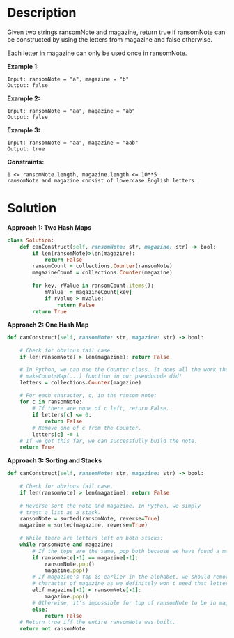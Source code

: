 # Description
Given two strings ransomNote and magazine, return true if ransomNote can be constructed by using the letters from magazine and false otherwise.

Each letter in magazine can only be used once in ransomNote.

**Example 1:**
```
Input: ransomNote = "a", magazine = "b"
Output: false
```
**Example 2:**
```
Input: ransomNote = "aa", magazine = "ab"
Output: false
```
**Example 3:**
```
Input: ransomNote = "aa", magazine = "aab"
Output: true
```
**Constraints:**
```
1 <= ransomNote.length, magazine.length <= 10**5
ransomNote and magazine consist of lowercase English letters.
```
# Solution
**Approach 1: Two Hash Maps**
```ruby
class Solution:
    def canConstruct(self, ransomNote: str, magazine: str) -> bool:
        if len(ransomNote)>len(magazine):
            return False
        ransomCount = collections.Counter(ransomNote)
        magazineCount = collections.Counter(magazine)
        
        for key, rValue in ransomCount.items():
            mValue  = magazineCount[key]
            if rValue > mValue:
                return False
        return True
```
**Approach 2: One Hash Map**
```ruby
def canConstruct(self, ransomNote: str, magazine: str) -> bool:
    
    # Check for obvious fail case.
    if len(ransomNote) > len(magazine): return False

    # In Python, we can use the Counter class. It does all the work that the
    # makeCountsMap(...) function in our pseudocode did!
    letters = collections.Counter(magazine)
    
    # For each character, c, in the ransom note:
    for c in ransomNote:
        # If there are none of c left, return False.
        if letters[c] <= 0:
            return False
        # Remove one of c from the Counter.
        letters[c] -= 1
    # If we got this far, we can successfully build the note.
    return True
```
**Approach 3: Sorting and Stacks**
```ruby
def canConstruct(self, ransomNote: str, magazine: str) -> bool:
    
    # Check for obvious fail case.
    if len(ransomNote) > len(magazine): return False
    
    # Reverse sort the note and magazine. In Python, we simply 
    # treat a list as a stack.
    ransomNote = sorted(ransomNote, reverse=True) 
    magazine = sorted(magazine, reverse=True)
    
    # While there are letters left on both stacks:
    while ransomNote and magazine:
        # If the tops are the same, pop both because we have found a match.
        if ransomNote[-1] == magazine[-1]:
            ransomNote.pop()
            magazine.pop()
        # If magazine's top is earlier in the alphabet, we should remove that 
        # character of magazine as we definitely won't need that letter.
        elif magazine[-1] < ransomNote[-1]:
            magazine.pop()
        # Otherwise, it's impossible for top of ransomNote to be in magazine.
        else:
            return False   
    # Return true iff the entire ransomNote was built.
    return not ransomNote
```
